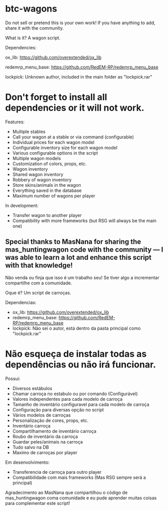 # btc-wagons

Do not sell or pretend this is your own work!
If you have anything to add, share it with the community.

What is it?
A wagon script.

Dependencies:

ox_lib: https://github.com/overextended/ox_lib

redemrp_menu_base: https://github.com/RedEM-RP/redemrp_menu_base

lockpick: Unknown author, included in the main folder as "lockpick.rar"

# Don't forget to install all dependencies or it will not work.

Features:

- Multiple stables
- Call your wagon at a stable or via command (configurable)
- Individual prices for each wagon model
- Configurable inventory size for each wagon model
- Various configurable options in the script
- Multiple wagon models
- Customization of colors, props, etc.
- Wagon inventory
- Shared wagon inventory
- Robbery of wagon inventory
- Store skins/animals in the wagon
- Everything saved in the database
- Maximum number of wagons per player

In development:

- Transfer wagon to another player
- Compatibility with more frameworks (but RSG will always be the main one)

Special thanks to MasNana for sharing the mas_huntingwagon code with the community — I was able to learn a lot and enhance this script with that knowledge!
----------------------------------------

Não venda ou finja que isso é um trabalho seu!
Se tiver algo a incrementar compartilhe com a comunidade.


Oque é? Um script de carroças.

Dependencias:
- ox_lib: https://github.com/overextended/ox_lib
- redemrp_menu_base: https://github.com/RedEM-RP/redemrp_menu_base
- lockpick: Não sei o autor, está dentro da pasta principal como "lockpick.rar"

# Não esqueça de instalar todas as dependências ou não irá funcionar.

Possui:
- Diversos estábulos
- Chamar carroça no estabulo ou por comando (Configurável)
- Valores independentes para cada modelo de carroça
- Tamanho de inventário configuravel para cada modelo de carroça
- Configuração para diversas opção no script
- Vários modelos de carroças
- Personalização de cores, props, etc.
- Inventário carroça
- Compartilhamento de inventário carroça
- Roubo de inventário da carroça
- Guardar peles/animais na carroça
- Tudo salvo na DB
- Maximo de carroças por player


Em desenvolvimento:
- Transferencia de carroça para outro player
- Compatibilidade com mais frameworks (Mas RSG sempre será a principal)

Agradecimento ao MasNana que compartilhou o código de mas_huntingwagon coma comunidade e eu pude aprender muitas coisas para complementar este script!


